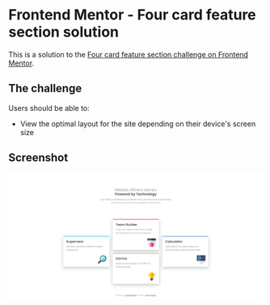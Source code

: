 # Frontend Mentor - Four card feature section solution

This is a solution to the [Four card feature section challenge on Frontend Mentor](https://www.frontendmentor.io/challenges/four-card-feature-section-weK1eFYK).

## The challenge

Users should be able to:

-   View the optimal layout for the site depending on their device's screen size

## Screenshot

![Solution](./screenshot.png)
